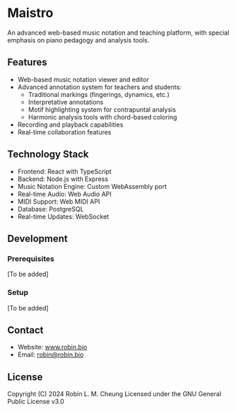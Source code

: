 # Maistro

An advanced web-based music notation and teaching platform, with special emphasis on piano pedagogy and analysis tools.

## Features

- Web-based music notation viewer and editor
- Advanced annotation system for teachers and students:
  - Traditional markings (fingerings, dynamics, etc.)
  - Interpretative annotations
  - Motif highlighting system for contrapuntal analysis
  - Harmonic analysis tools with chord-based coloring
- Recording and playback capabilities
- Real-time collaboration features

## Technology Stack

- Frontend: React with TypeScript
- Backend: Node.js with Express
- Music Notation Engine: Custom WebAssembly port
- Real-time Audio: Web Audio API
- MIDI Support: Web MIDI API
- Database: PostgreSQL
- Real-time Updates: WebSocket

## Development

### Prerequisites

[To be added]

### Setup

[To be added]

## Contact

- Website: www.robin.bio
- Email: robin@robin.bio

## License

Copyright (C) 2024 Robin L. M. Cheung
Licensed under the GNU General Public License v3.0
